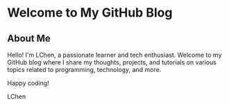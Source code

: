 # Welcome to My GitHub Blog

## About Me

Hello! I'm LChen, a passionate learner  and tech enthusiast. Welcome to my GitHub blog where I share my thoughts, projects, and tutorials on various topics related to programming, technology, and more.

<!--Blog Posts

## Here are some of my recent blog posts:

```1. **[Title of Blog Post 1](link/to/blog/post/1)** - A brief description of what this post is about.
## 2. **[Title of Blog Post 2](link/to/blog/post/2)** - A brief description of what this post is about.
## 3. **[Title of Blog Post 3](link/to/blog/post/3)** - A brief description of what this post is about.

## Categories

- **Programming**: Articles and tutorials on different programming languages and techniques.
- **Technology**: Insights and opinions on the latest technology trends and innovations.
- **Projects**: Showcasing my personal and collaborative projects.
- **Tutorials**: Step-by-step guides to help you learn new skills.

## How to Follow My Blog

You can stay updated with my latest posts by following this repository. Simply click the "Watch" button at the top to get notified of new content.

## Connect with Me

- **GitHub**: [github.com/yourusername](https://github.com/yourusername)
- **LinkedIn**: [linkedin.com/in/yourprofile](https://www.linkedin.com/in/yourprofile)
- **Twitter**: [twitter.com/yourusername](https://twitter.com/yourusername)
- **Email**: youremail@example.com

## Contributing

If you'd like to contribute to my blog, feel free to open a pull request. For major changes, please open an issue first to discuss what you would like to change.

## License

This project is licensed under the MIT License - see the [LICENSE](LICENSE) file for details.

## Acknowledgements

- Thanks to all my readers and supporters.
- Special thanks to the open-source community for the tools and inspiration.

---

Feel free to explore the repository and read the articles. If you have any questions or feedback, don't hesitate to reach out! -->

Happy coding!

LChen

